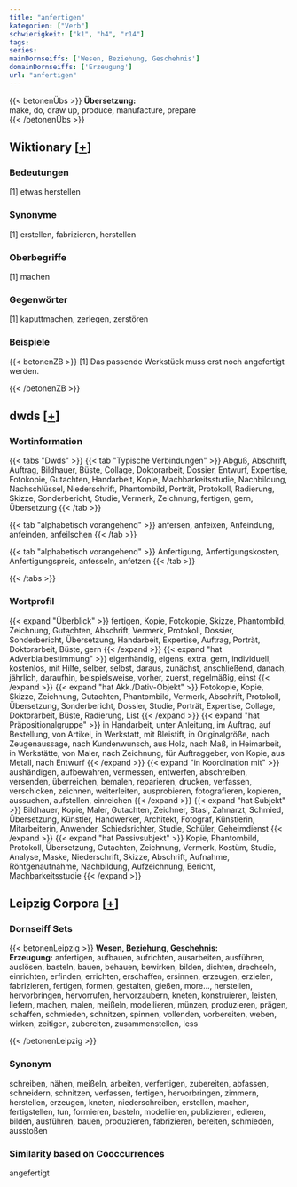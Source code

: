 ```yaml
---
title: "anfertigen"
kategorien: ["Verb"]
schwierigkeit: ["k1", "h4", "r14"]
tags:
series:
mainDornseiffs: ['Wesen, Beziehung, Geschehnis']
domainDornseiffs: ['Erzeugung']
url: "anfertigen"
---
```


{{< betonenÜbs >}}
**Übersetzung:**  
make, do, draw up, produce, manufacture, prepare  
{{< /betonenÜbs >}}

## Wiktionary [[+](https://de.wiktionary.org/wiki/anfertigen)]

### Bedeutungen
[1] etwas herstellen  

### Synonyme
[1] erstellen, fabrizieren, herstellen  

### Oberbegriffe
[1] machen  

### Gegenwörter
[1] kaputtmachen, zerlegen, zerstören  

### Beispiele
{{< betonenZB >}}
[1] Das passende Werkstück muss erst noch angefertigt werden.  

{{< /betonenZB >}}


## dwds [[+](https://www.dwds.de/wb/anfertigen)]

### Wortinformation
{{< tabs "Dwds" >}}
{{< tab "Typische Verbindungen" >}}
Abguß, Abschrift, Auftrag, Bildhauer, Büste, Collage, Doktorarbeit, Dossier, Entwurf, Expertise, Fotokopie, Gutachten, Handarbeit, Kopie, Machbarkeitsstudie, Nachbildung, Nachschlüssel, Niederschrift, Phantombild, Porträt, Protokoll, Radierung, Skizze, Sonderbericht, Studie, Vermerk, Zeichnung, fertigen, gern, Übersetzung
{{< /tab >}}

{{< tab "alphabetisch vorangehend" >}}
anfersen, anfeixen, Anfeindung, anfeinden, anfeilschen
{{< /tab >}}

{{< tab "alphabetisch vorangehend" >}}
Anfertigung, Anfertigungskosten, Anfertigungspreis, anfesseln, anfetzen
{{< /tab >}}

{{< /tabs >}}

### Wortprofil
{{< expand "Überblick" >}} fertigen, Kopie, Fotokopie, Skizze, Phantombild, Zeichnung, Gutachten, Abschrift, Vermerk, Protokoll, Dossier, Sonderbericht, Übersetzung, Handarbeit, Expertise, Auftrag, Porträt, Doktorarbeit, Büste, gern {{< /expand >}}
{{< expand "hat Adverbialbestimmung" >}} eigenhändig, eigens, extra, gern, individuell, kostenlos, mit Hilfe, selber, selbst, daraus, zunächst, anschließend, danach, jährlich, daraufhin, beispielsweise, vorher, zuerst, regelmäßig, einst {{< /expand >}}
{{< expand "hat Akk./Dativ-Objekt" >}} Fotokopie, Kopie, Skizze, Zeichnung, Gutachten, Phantombild, Vermerk, Abschrift, Protokoll, Übersetzung, Sonderbericht, Dossier, Studie, Porträt, Expertise, Collage, Doktorarbeit, Büste, Radierung, List {{< /expand >}}
{{< expand "hat Präpositionalgruppe" >}} in Handarbeit, unter Anleitung, im Auftrag, auf Bestellung, von Artikel, in Werkstatt, mit Bleistift, in Originalgröße, nach Zeugenaussage, nach Kundenwunsch, aus Holz, nach Maß, in Heimarbeit, in Werkstätte, von Maler, nach Zeichnung, für Auftraggeber, von Kopie, aus Metall, nach Entwurf {{< /expand >}}
{{< expand "in Koordination mit" >}} aushändigen, aufbewahren, vermessen, entwerfen, abschreiben, versenden, überreichen, bemalen, reparieren, drucken, verfassen, verschicken, zeichnen, weiterleiten, ausprobieren, fotografieren, kopieren, aussuchen, aufstellen, einreichen {{< /expand >}}
{{< expand "hat Subjekt" >}} Bildhauer, Kopie, Maler, Gutachten, Zeichner, Stasi, Zahnarzt, Schmied, Übersetzung, Künstler, Handwerker, Architekt, Fotograf, Künstlerin, Mitarbeiterin, Anwender, Schiedsrichter, Studie, Schüler, Geheimdienst {{< /expand >}}
{{< expand "hat Passivsubjekt" >}} Kopie, Phantombild, Protokoll, Übersetzung, Gutachten, Zeichnung, Vermerk, Kostüm, Studie, Analyse, Maske, Niederschrift, Skizze, Abschrift, Aufnahme, Röntgenaufnahme, Nachbildung, Aufzeichnung, Bericht, Machbarkeitsstudie {{< /expand >}}

## Leipzig Corpora [[+](https://corpora.uni-leipzig.de/en/res?word=anfertigen&corpusId=deu_newscrawl-public_2018)]

### Dornseiff Sets
{{< betonenLeipzig >}}
**Wesen, Beziehung, Geschehnis:**  
**Erzeugung:** anfertigen, aufbauen, aufrichten, ausarbeiten, ausführen, auslösen, basteln, bauen, behauen, bewirken, bilden, dichten, drechseln, einrichten, erfinden, errichten, erschaffen, ersinnen, erzeugen, erzielen, fabrizieren, fertigen, formen, gestalten, gießen, more..., herstellen, hervorbringen, hervorrufen, hervorzaubern, kneten, konstruieren, leisten, liefern, machen, malen, meißeln, modellieren, münzen, produzieren, prägen, schaffen, schmieden, schnitzen, spinnen, vollenden, vorbereiten, weben, wirken, zeitigen, zubereiten, zusammenstellen, less  

{{< /betonenLeipzig >}}

### Synonym
schreiben, nähen, meißeln, arbeiten, verfertigen, zubereiten, abfassen, schneidern, schnitzen, verfassen, fertigen, hervorbringen, zimmern, herstellen, erzeugen, kneten, niederschreiben, erstellen, machen, fertigstellen, tun, formieren, basteln, modellieren, publizieren, edieren, bilden, ausführen, bauen, produzieren, fabrizieren, bereiten, schmieden, ausstoßen


### Similarity based on Cooccurrences
angefertigt

